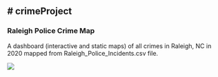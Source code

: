 <h2># crimeProject </h2>

<h3>Raleigh Police Crime Map</h3>

A dashboard (interactive and static maps) of all crimes in Raleigh, NC in 2020 mapped from Raleigh_Police_Incidents.csv file.

![](https://media.giphy.com/media/dwgThgCnvoeXMi4GBG/giphy.gif)
